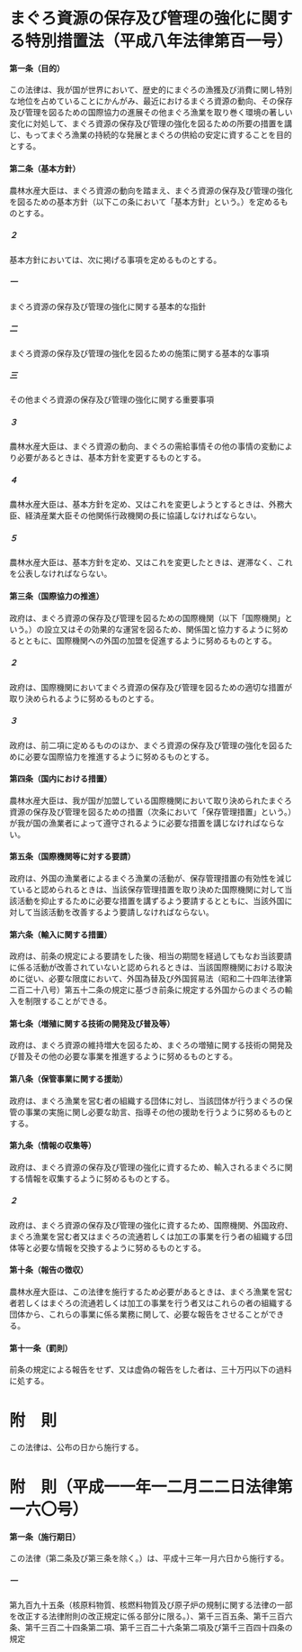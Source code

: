# まぐろ資源の保存及び管理の強化に関する特別措置法（平成八年法律第百一号）
#### 第一条（目的）
この法律は、我が国が世界において、歴史的にまぐろの漁獲及び消費に関し特別な地位を占めていることにかんがみ、最近におけるまぐろ資源の動向、その保存及び管理を図るための国際協力の進展その他まぐろ漁業を取り巻く環境の著しい変化に対処して、まぐろ資源の保存及び管理の強化を図るための所要の措置を講じ、もってまぐろ漁業の持続的な発展とまぐろの供給の安定に資することを目的とする。
#### 第二条（基本方針）
農林水産大臣は、まぐろ資源の動向を踏まえ、まぐろ資源の保存及び管理の強化を図るための基本方針（以下この条において「基本方針」という。）を定めるものとする。
##### ２
基本方針においては、次に掲げる事項を定めるものとする。
##### 一
まぐろ資源の保存及び管理の強化に関する基本的な指針
##### 二
まぐろ資源の保存及び管理の強化を図るための施策に関する基本的な事項
##### 三
その他まぐろ資源の保存及び管理の強化に関する重要事項
##### ３
農林水産大臣は、まぐろ資源の動向、まぐろの需給事情その他の事情の変動により必要があるときは、基本方針を変更するものとする。
##### ４
農林水産大臣は、基本方針を定め、又はこれを変更しようとするときは、外務大臣、経済産業大臣その他関係行政機関の長に協議しなければならない。
##### ５
農林水産大臣は、基本方針を定め、又はこれを変更したときは、遅滞なく、これを公表しなければならない。
#### 第三条（国際協力の推進）
政府は、まぐろ資源の保存及び管理を図るための国際機関（以下「国際機関」という。）の設立又はその効果的な運営を図るため、関係国と協力するように努めるとともに、国際機関への外国の加盟を促進するように努めるものとする。
##### ２
政府は、国際機関においてまぐろ資源の保存及び管理を図るための適切な措置が取り決められるように努めるものとする。
##### ３
政府は、前二項に定めるもののほか、まぐろ資源の保存及び管理の強化を図るために必要な国際協力を推進するように努めるものとする。
#### 第四条（国内における措置）
農林水産大臣は、我が国が加盟している国際機関において取り決められたまぐろ資源の保存及び管理を図るための措置（次条において「保存管理措置」という。）が我が国の漁業者によって遵守されるように必要な措置を講じなければならない。
#### 第五条（国際機関等に対する要請）
政府は、外国の漁業者によるまぐろ漁業の活動が、保存管理措置の有効性を減じていると認められるときは、当該保存管理措置を取り決めた国際機関に対して当該活動を抑止するために必要な措置を講ずるよう要請するとともに、当該外国に対して当該活動を改善するよう要請しなければならない。
#### 第六条（輸入に関する措置）
政府は、前条の規定による要請をした後、相当の期間を経過してもなお当該要請に係る活動が改善されていないと認められるときは、当該国際機関における取決めに従い、必要な限度において、外国為替及び外国貿易法（昭和二十四年法律第二百二十八号）第五十二条の規定に基づき前条に規定する外国からのまぐろの輸入を制限することができる。
#### 第七条（増殖に関する技術の開発及び普及等）
政府は、まぐろ資源の維持増大を図るため、まぐろの増殖に関する技術の開発及び普及その他の必要な事業を推進するように努めるものとする。
#### 第八条（保管事業に関する援助）
政府は、まぐろ漁業を営む者の組織する団体に対し、当該団体が行うまぐろの保管の事業の実施に関し必要な助言、指導その他の援助を行うように努めるものとする。
#### 第九条（情報の収集等）
政府は、まぐろ資源の保存及び管理の強化に資するため、輸入されるまぐろに関する情報を収集するように努めるものとする。
##### ２
政府は、まぐろ資源の保存及び管理の強化に資するため、国際機関、外国政府、まぐろ漁業を営む者又はまぐろの流通若しくは加工の事業を行う者の組織する団体等と必要な情報を交換するように努めるものとする。
#### 第十条（報告の徴収）
農林水産大臣は、この法律を施行するため必要があるときは、まぐろ漁業を営む者若しくはまぐろの流通若しくは加工の事業を行う者又はこれらの者の組織する団体から、これらの事業に係る業務に関して、必要な報告をさせることができる。
#### 第十一条（罰則）
前条の規定による報告をせず、又は虚偽の報告をした者は、三十万円以下の過料に処する。
# 附　則
この法律は、公布の日から施行する。
# 附　則（平成一一年一二月二二日法律第一六〇号）
#### 第一条（施行期日）
この法律（第二条及び第三条を除く。）は、平成十三年一月六日から施行する。
##### 一
第九百九十五条（核原料物質、核燃料物質及び原子炉の規制に関する法律の一部を改正する法律附則の改正規定に係る部分に限る。）、第千三百五条、第千三百六条、第千三百二十四条第二項、第千三百二十六条第二項及び第千三百四十四条の規定
